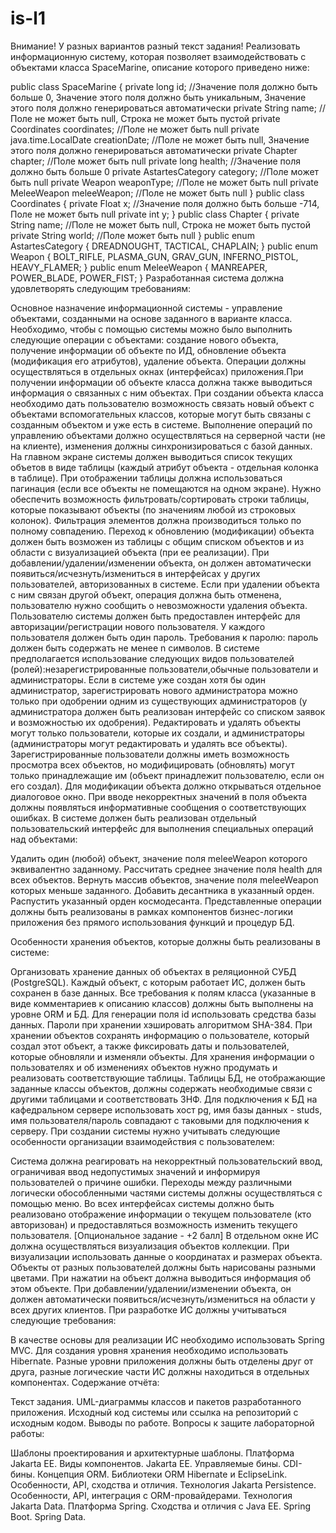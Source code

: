 # is-l1


Внимание! У разных вариантов разный текст задания!
Реализовать информационную систему, которая позволяет взаимодействовать с объектами класса SpaceMarine, описание которого приведено ниже:

public class SpaceMarine {
    private long id; //Значение поля должно быть больше 0, Значение этого поля должно быть уникальным, Значение этого поля должно генерироваться автоматически
    private String name; //Поле не может быть null, Строка не может быть пустой
    private Coordinates coordinates; //Поле не может быть null
    private java.time.LocalDate creationDate; //Поле не может быть null, Значение этого поля должно генерироваться автоматически
    private Chapter chapter; //Поле может быть null
    private long health; //Значение поля должно быть больше 0
    private AstartesCategory category; //Поле может быть null
    private Weapon weaponType; //Поле не может быть null
    private MeleeWeapon meleeWeapon; //Поле не может быть null
}
public class Coordinates {
    private Float x; //Значение поля должно быть больше -714, Поле не может быть null
    private int y;
}
public class Chapter {
    private String name; //Поле не может быть null, Строка не может быть пустой
    private String world; //Поле может быть null
}
public enum AstartesCategory {
    DREADNOUGHT,
    TACTICAL,
    CHAPLAIN;
}
public enum Weapon {
    BOLT_RIFLE,
    PLASMA_GUN,
    GRAV_GUN,
    INFERNO_PISTOL,
    HEAVY_FLAMER;
}
public enum MeleeWeapon {
    MANREAPER,
    POWER_BLADE,
    POWER_FIST;
}
Разработанная система должна удовлетворять следующим требованиям:

Основное назначение информационной системы - управление объектами, созданными на основе заданного в варианте класса.
Необходимо, чтобы с помощью системы можно было выполнить следующие операции с объектами: создание нового объекта, получение информации об объекте по ИД, обновление объекта (модификация его атрибутов), удаление объекта. Операции должны осуществляться в отдельных окнах (интерфейсах) приложения.При получении информации об объекте класса должна также выводиться информация о связанных с ним объектах.
При создании объекта класса необходимо дать пользователю возможность связать новый объект с объектами вспомогательных классов, которые могут быть связаны с созданным объектом и уже есть в системе.
Выполнение операций по управлению объектами должно осуществляться на серверной части (не на клиенте), изменения должны синхронизироваться с базой данных.
На главном экране системы должен выводиться список текущих объетов в виде таблицы (каждый атрибут объекта - отдельная колонка в таблице). При отображении таблицы должна использоваться пагинация (если все объекты не помещаются на одном экране).
Нужно обеспечить возможность фильтровать/сортировать строки таблицы, которые показывают объекты (по значениям любой из строковых колонок). Фильтрация элементов должна производиться только по полному совпадению.
Переход к обновлению (модификации) объекта должен быть возможен из таблицы с общим списком объектов и из области с визуализацией объекта (при ее реализации).
При добавлении/удалении/изменении объекта, он должен автоматически появиться/исчезнуть/измениться в интерфейсах у других пользователей, авторизованных в системе.
Если при удалении объекта с ним связан другой объект, операция должна быть отменена, пользователю нужно сообщить о невозможности удаления объекта.
Пользователю системы должен быть предоставлен интерфейс для авторизации/регистрации нового пользователя. У каждого пользователя должен быть один пароль. Требования к паролю: пароль должен быть содержать не менее n символов. В системе предполагается использование следующих видов пользователей (ролей):незарегистрированные пользователи,обычные пользователи и администраторы. Если в системе уже создан хотя бы один администратор, зарегистрировать нового администратора можно только при одобрении одним из существующих администраторов (у администратора должен быть реализован интерфейс со списком заявок и возможностью их одобрения).
Редактировать и удалять объекты могут только пользователи, которые их создали, и администраторы (администраторы могут редактировать и удалять все объекты).
Зарегистрированные пользователи должны иметь возможность просмотра всех объектов, но модифицировать (обновлять) могут только принадлежащие им (объект принадлежит пользователю, если он его создал). Для модификации объекта должно открываться отдельное диалоговое окно. При вводе некорректных значений в поля объекта должны появляться информативные сообщения о соответствующих ошибках.
В системе должен быть реализован отдельный пользовательский интерфейс для выполнения специальных операций над объектами:

Удалить один (любой) объект, значение поля meleeWeapon которого эквивалентно заданному.
Рассчитать среднее значение поля health для всех объектов.
Вернуть массив объектов, значение поля meleeWeapon которых меньше заданного.
Добавить десантника в указанный орден.
Распустить указанный орден космодесанта.
Представленные операции должны быть реализованы в рамках компонентов бизнес-логики приложения без прямого использования функций и процедур БД.

Особенности хранения объектов, которые должны быть реализованы в системе:

Организовать хранение данных об объектах в реляционной СУБД (PostgreSQL). Каждый объект, с которым работает ИС, должен быть сохранен в базе данных.
Все требования к полям класса (указанные в виде комментариев к описанию классов) должны быть выполнены на уровне ORM и БД.
Для генерации поля id использовать средства базы данных.
Пароли при хранении хэшировать алгоритмом SHA-384.
При хранении объектов сохранять информацию о пользователе, который создал этот объект, а также фиксировать даты и пользователей, которые обновляли и изменяли объекты. Для хранения информации о пользователях и об изменениях объектов нужно продумать и реализовать соответствующие таблицы.
Таблицы БД, не отображающие заданные классы объектов, должны содержать необходимые связи с другими таблицами и соответствовать 3НФ.
Для подключения к БД на кафедральном сервере использовать хост pg, имя базы данных - studs, имя пользователя/пароль совпадают с таковыми для подключения к серверу.
При создании системы нужно учитывать следующие особенности организации взаимодействия с пользователем:

Система должна реагировать на некорректный пользовательский ввод, ограничивая ввод недопустимых значений и информируя пользователей о причине ошибки.
Переходы между различными логически обособленными частями системы должны осуществляться с помощью меню.
Во всех интерфейсах системы должно быть реализовано отображение информации о текущем пользователе (кто авторизован) и предоставляться возможность изменить текущего пользователя.
[Опциональное задание - +2 балл] В отдельном окне ИС должна осуществляться визуализация объектов коллекции. При визуализации использовать данные о координатах и размерах объекта. Объекты от разных пользователей должны быть нарисованы разными цветами. При нажатии на объект должна выводиться информация об этом объекте.
При добавлении/удалении/изменении объекта, он должен автоматически появиться/исчезнуть/измениться на области у всех других клиентов.
При разработке ИС должны учитываться следующие требования:

В качестве основы для реализации ИС необходимо использовать Spring MVC.
Для создания уровня хранения необходимо использовать Hibernate.
Разные уровни приложения должны быть отделены друг от друга, разные логические части ИС должны находиться в отдельных компонентах.
Содержание отчёта:

Текст задания.
UML-диаграммы классов и пакетов разработанного приложения.
Исходный код системы или ссылка на репозиторий с исходным кодом.
Выводы по работе.
Вопросы к защите лабораторной работы:

Шаблоны проектирования и архитектурные шаблоны.
Платформа Jakarta EE. Виды компонентов.
Jakarta EE. Управляемые бины. CDI-бины.
Концепция ORM. Библиотеки ORM Hibernate и EclipseLink. Особенности, API, сходства и отличия.
Технология Jakarta Persistence. Особенности, API, интеграция с ORM-провайдерами.
Технология Jakarta Data.
Платформа Spring. Сходства и отличия с Java EE.
Spring Boot.
Spring Data.
